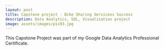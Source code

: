 ```yaml
---
layout: post
title: Capstone project - Bike Sharing Servicess Success
description: Data Analytics, SQL, Visualisation project
image: assets/images/pic03.jpg
---
```


This Capstone Project was part of my Google Data Analytics Professional Certificate.

